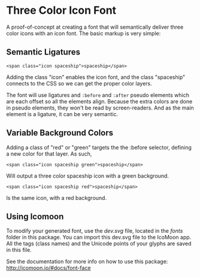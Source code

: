 # Three Color Icon Font

A proof-of-concept at creating a font that will semantically deliver three color icons with an icon font. The basic markup is very simple:


## Semantic Ligatures

```
<span class="icon spaceship">spaceship</span>
```
Adding the class "icon" enables the icon font, and the class "spaceship" connects to the CSS so we can get the proper color layers.

The font will use ligatures and ```:before``` and ```:after``` pseudo elements which are each offset so all the elements align. Because the extra colors are done in pseudo elements, they won't be read by screen-readers. And as the main element is a ligature, it can be very semantic. 

## Variable Background Colors

Adding a class of "red" or "green" targets the the :before selector, defining a new color for that layer. As such, 
```
<span class="icon spaceship green">spaceship</span>
```
Will output a three color spaceship icon with a green background. 
```
<span class="icon spaceship red">spaceship</span>
```
Is the same icon, with a red background.

## Using Icomoon

To modify your generated font, use the *dev.svg* file, located in the *fonts* folder in this package. You can import this dev.svg file to the IcoMoon app. All the tags (class names) and the Unicode points of your glyphs are saved in this file.

See the documentation for more info on how to use this package: http://icomoon.io/#docs/font-face